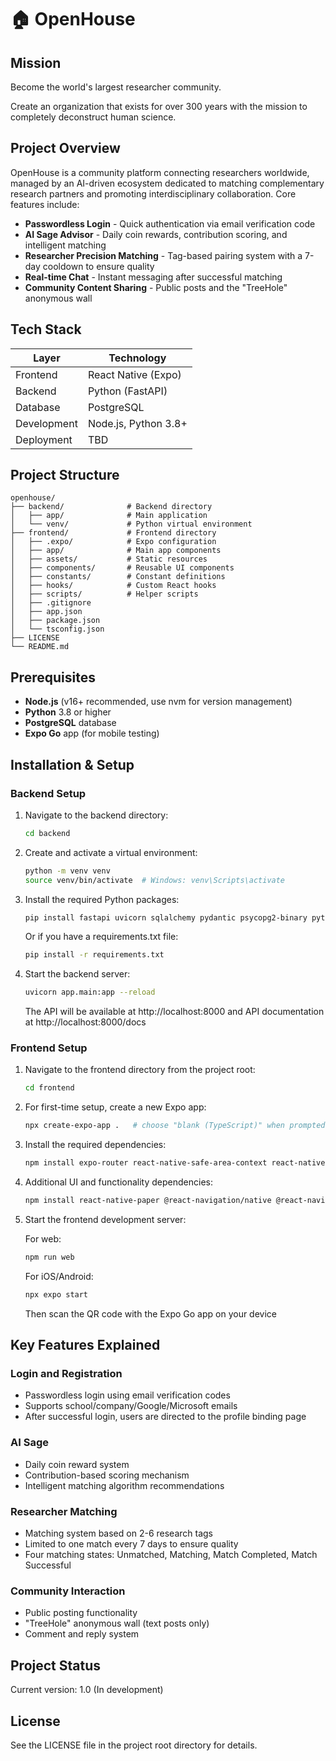# 🏠 OpenHouse

## Mission

Become the world's largest researcher community.

Create an organization that exists for over 300 years with the mission to completely deconstruct human science.

## Project Overview

OpenHouse is a community platform connecting researchers worldwide, managed by an AI-driven ecosystem dedicated to matching complementary research partners and promoting interdisciplinary collaboration. Core features include:

- **Passwordless Login** - Quick authentication via email verification code
- **AI Sage Advisor** - Daily coin rewards, contribution scoring, and intelligent matching
- **Researcher Precision Matching** - Tag-based pairing system with a 7-day cooldown to ensure quality
- **Real-time Chat** - Instant messaging after successful matching
- **Community Content Sharing** - Public posts and the "TreeHole" anonymous wall

## Tech Stack

| Layer | Technology |
|-------|------------|
| Frontend | React Native (Expo) |
| Backend | Python (FastAPI) |
| Database | PostgreSQL |
| Development | Node.js, Python 3.8+ |
| Deployment | TBD |

## Project Structure

```
openhouse/
├── backend/              # Backend directory
│   ├── app/              # Main application
│   └── venv/             # Python virtual environment
├── frontend/             # Frontend directory
│   ├── .expo/            # Expo configuration
│   ├── app/              # Main app components
│   ├── assets/           # Static resources
│   ├── components/       # Reusable UI components
│   ├── constants/        # Constant definitions
│   ├── hooks/            # Custom React hooks
│   ├── scripts/          # Helper scripts
│   ├── .gitignore
│   ├── app.json
│   ├── package.json
│   └── tsconfig.json
├── LICENSE
└── README.md
```

## Prerequisites

- **Node.js** (v16+ recommended, use nvm for version management)
- **Python** 3.8 or higher
- **PostgreSQL** database
- **Expo Go** app (for mobile testing)

## Installation & Setup

### Backend Setup

1. Navigate to the backend directory:
   ```bash
   cd backend
   ```

2. Create and activate a virtual environment:
   ```bash
   python -m venv venv
   source venv/bin/activate  # Windows: venv\Scripts\activate
   ```

3. Install the required Python packages:
   ```bash
   pip install fastapi uvicorn sqlalchemy pydantic psycopg2-binary python-jose passlib bcrypt python-multipart
   ```
   
   Or if you have a requirements.txt file:
   ```bash
   pip install -r requirements.txt
   ```

4. Start the backend server:
   ```bash
   uvicorn app.main:app --reload
   ```

   The API will be available at http://localhost:8000 and API documentation at http://localhost:8000/docs

### Frontend Setup

1. Navigate to the frontend directory from the project root:
   ```bash
   cd frontend
   ```

2. For first-time setup, create a new Expo app:
   ```bash
   npx create-expo-app .   # choose "blank (TypeScript)" when prompted
   ```

3. Install the required dependencies:
   ```bash
   npm install expo-router react-native-safe-area-context react-native-screens expo-linking expo-constants expo-status-bar @expo/vector-icons axios react-native-gesture-handler
   ```

4. Additional UI and functionality dependencies:
   ```bash
   npm install react-native-paper @react-navigation/native @react-navigation/stack react-hook-form
   ```

5. Start the frontend development server:

   For web:
   ```bash
   npm run web
   ```

   For iOS/Android:
   ```bash
   npx expo start
   ```
   Then scan the QR code with the Expo Go app on your device

## Key Features Explained

### Login and Registration

- Passwordless login using email verification codes
- Supports school/company/Google/Microsoft emails
- After successful login, users are directed to the profile binding page

### AI Sage

- Daily coin reward system
- Contribution-based scoring mechanism
- Intelligent matching algorithm recommendations

### Researcher Matching

- Matching system based on 2-6 research tags
- Limited to one match every 7 days to ensure quality
- Four matching states: Unmatched, Matching, Match Completed, Match Successful

### Community Interaction

- Public posting functionality
- "TreeHole" anonymous wall (text posts only)
- Comment and reply system

## Project Status

Current version: 1.0 (In development)

## License

See the LICENSE file in the project root directory for details.
